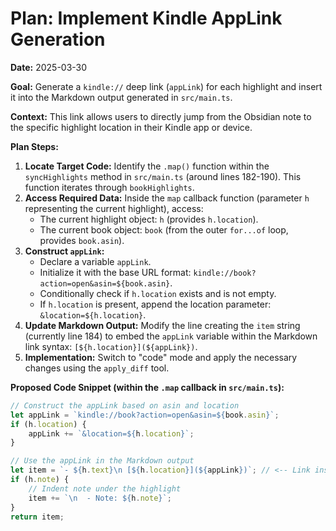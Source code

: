 # Plan: Implement Kindle AppLink Generation

**Date:** 2025-03-30

**Goal:** Generate a `kindle://` deep link (`appLink`) for each highlight and insert it into the Markdown output generated in `src/main.ts`.

**Context:** This link allows users to directly jump from the Obsidian note to the specific highlight location in their Kindle app or device.

**Plan Steps:**

1.  **Locate Target Code:** Identify the `.map()` function within the `syncHighlights` method in `src/main.ts` (around lines 182-190). This function iterates through `bookHighlights`.
2.  **Access Required Data:** Inside the `map` callback function (parameter `h` representing the current highlight), access:
    *   The current highlight object: `h` (provides `h.location`).
    *   The current book object: `book` (from the outer `for...of` loop, provides `book.asin`).
3.  **Construct `appLink`:**
    *   Declare a variable `appLink`.
    *   Initialize it with the base URL format: `kindle://book?action=open&asin=${book.asin}`.
    *   Conditionally check if `h.location` exists and is not empty.
    *   If `h.location` is present, append the location parameter: `&location=${h.location}`.
4.  **Update Markdown Output:** Modify the line creating the `item` string (currently line 184) to embed the `appLink` variable within the Markdown link syntax: `[${h.location}](${appLink})`.
5.  **Implementation:** Switch to "code" mode and apply the necessary changes using the `apply_diff` tool.

**Proposed Code Snippet (within the `.map` callback in `src/main.ts`):**

```typescript
// Construct the appLink based on asin and location
let appLink = `kindle://book?action=open&asin=${book.asin}`;
if (h.location) {
    appLink += `&location=${h.location}`;
}

// Use the appLink in the Markdown output
let item = `- ${h.text}\n [${h.location}](${appLink})`; // <-- Link inserted here
if (h.note) {
    // Indent note under the highlight
    item += `\n  - Note: ${h.note}`;
}
return item;
